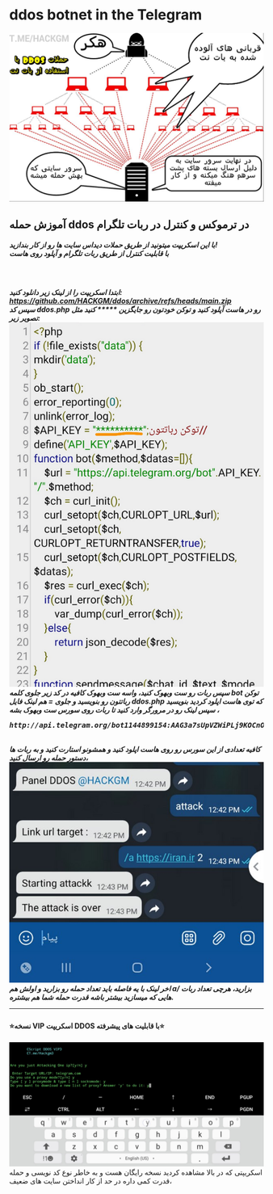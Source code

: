 # ddos botnet in the Telegram
<img src="About.png">
<h2>
آموزش حمله ddos در ترموکس و کنترل در ربات تلگرام
</h2>
<h5> 
با این اسکریپت میتونید از طریق حملات دیداس سایت ها رو از کار بندازید! 
<br>
با قابلیت کنترل از طریق ربات تلگرام و آپلود روی هاست
</h5>
<br>
<h5>
ابتدا اسکریپت را از لینک زیر دانلود کنید:
<br>
<a href="https://github.com/HACKGM/ddos/archive/refs/heads/main.zip">https://github.com/HACKGM/ddos/archive/refs/heads/main.zip</a>
<br>
سپس کد ddos.php رو در هاست آپلود کنید و توکن خودتون رو جایگزین ***** کنید مثل تصویر زیر:

<img src="pic1.png">
<br>
سپس ربات رو ست وبهوک کنید، 
واسه ست وبهوک کافیه در کد زیر جلوی کلمه bot توکن رباتتون رو بنویسید  و جلوی = هم لینک فایل ddos.php که توی هاست اپلود کردید بنویسید ، سپس لینک رو در مرورگر وارد کنید تا ربات روی سورس ست وبهوک بشه 
<br>
<pre>http://api.telegram.org/bot1144899154:AAG3a7sUpVZWiPLj9KOCnOf_oDS-JlVpE/setwebhook?url=https://000webhostapp.com/ddos.php
</pre>
<br>
کافیه تعدادی از این سورس رو روی هاست اپلود کنید و همشونو استارت کنید و به ربات ها دستور حمله رو ارسال کنید،
<br>
<img src="pic2.png">
اخر لینک با یه فاصله باید تعداد حمله رو بزارید و اولش هم a/ بزارید،
هرچی تعداد ربات هایی که میسازید بیشتر باشه قدرت حمله شما هم بیشتره.

________________________

<h4>
⭐نسخه VIP اسکریپت DDOS با قابلیت های پیشرفته⭐
</h4>
<img src="pic3.png">
<br>
اسکریپتی که در بالا مشاهده کردید نسخه رایگان هست و به خاطر نوع کد نویسی و حمله قدرت کمی داره در حد از کار انداختن سایت های ضعیف،
